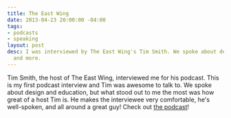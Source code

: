```yaml
---
title: The East Wing
date: 2013-04-23 20:00:00 -04:00
tags:
- podcasts
- speaking
layout: post
desc: I was interviewed by The East Wing's Tim Smith. We spoke about design, education,
  and more.
---
```


Tim Smith, the host of The East Wing, interviewed me for his podcast. This is my first podcast interview and Tim was awesome to talk to. We spoke about design and education, but what stood out to me the most was how great of a host Tim is. He makes the interviewee very comfortable, he's well-spoken, and all around a great guy! Check out [the podcast](http://5by5.tv/eastwing/52)!